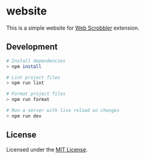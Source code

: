 # website

This is a simple website for [Web Scrobbler][web-scrobbler-github] extension.

## Development

```sh
# Install dependencies
> npm install

# Lint project files
> npm run lint

# Format project files
> npm run format

# Run a server with live reload on changes
> npm run dev
```

[web-scrobbler-github]: https://github.com/web-scrobbler/web-scrobbler

## License

Licensed under the [MIT License](LICENSE.md).
